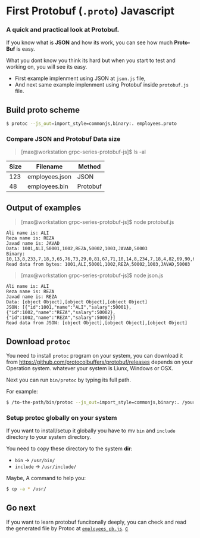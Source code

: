 # First Protobuf (`.proto`) Javascript

### A quick and practical look at Protobuf. 

If you know what is **JSON** and how its work, you can see how much **Proto-Buf** is easy.

What you dont know you think its hard but when you start to test and working on, you will see its easy.

- First example implenment using JSON at `json.js` file,
- And next same example implenment using Protobuf inside `protobuf.js` file.

## Build proto scheme

```bash
$ protoc --js_out=import_style=commonjs,binary:. employees.proto
```

### Compare JSON and Protobuf Data size

> [max@workstation grpc-series-protobuf-js]$ ls -al

| Size |   Filename    | Method   |
|------|---------------|----------|
| 123  | employees.json| JSON     |
| 48   | employees.bin | Protobuf |

## Output of examples

> [max@workstation grpc-series-protobuf-js]$ node protobuf.js 

```
Ali name is: ALI
Reza name is: REZA
Javad name is: JAVAD
Data: 1001,ALI,50001,1002,REZA,50002,1003,JAVAD,50003
Binary: 10,13,8,233,7,18,3,65,76,73,29,0,81,67,71,10,14,8,234,7,18,4,82,69,90,65,29,0,82,67,71,10,15,8,235,7,18,5,74,65,86,65,68,29,0,83,67,71
Read data from bytes: 1001,ALI,50001,1002,REZA,50002,1003,JAVAD,50003
```

> [max@workstation grpc-series-protobuf-js]$ node json.js 

```
Ali name is: ALI
Reza name is: REZA
Javad name is: REZA
Data: [object Object],[object Object],[object Object]
JSON: [{"id":1001,"name":"ALI","salary":50001},{"id":1002,"name":"REZA","salary":50002},{"id":1002,"name":"REZA","salary":50002}]
Read data from JSON: [object Object],[object Object],[object Object]
```

## Download `protoc`

You need to install `protoc` program on your system, you can download it from https://github.com/protocolbuffers/protobuf/releases depends on your Operation system. whatever your system is Liunx, Windows or OSX.

Next you can run `bin/protoc` by typing its full path.

For example:

```bash
$ /to-the-path/bin/protoc --js_out=import_style=commonjs,binary:. /your-source-path/employees.proto
```

### Setup protoc globally on your system

If you want to install/setup it globally you have to mv `bin` and `include` directory to your system directory.

You need to copy these directory to the system **dir**:
- `bin` -> `/usr/bin/`
- `include` -> `/usr/include/`

Maybe, A command to help you:

```bash
$ cp -a * /usr/
```

## Go next

If you want to learn protobuf funcitonally deeply, you can check and read the generated file by Protoc at [`employees_pb.js`](employees_pb.js). [c](https://www.youtube.com/watch?v=46O73On0gyI)
